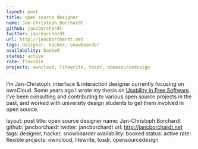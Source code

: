 ```yaml
---
layout: post
title: open source designer
name: Jan-Christoph Borchardt
github: jancborchardt
twitter: jancborchardt
url: http://jancborchardt.net
tags: designer, hacker, snowboarder
availability: booked
status: active
rate: flexible
projects: owncloud, litewrite, tosdr, opensourcedesign
---
```


I’m Jan-Christoph, interface & interaction designer currently focusing on ownCloud. Some years ago I wrote my thesis on [Usability in Free Software](http://jancborchardt.net/usability-in-free-software). I’ve been consulting and contributing to various open source projects in the past, and worked with university design students to get them involved in open source.

layout: post
title: open source designer
name: Jan-Christoph Borchardt
github: jancborchardt
twitter: jancborchardt
url: http://jancborchardt.net
tags: designer, hacker, snowboarder
availability: booked
status: active
rate: flexible
projects: owncloud, litewrite, tosdr, opensourcedesign